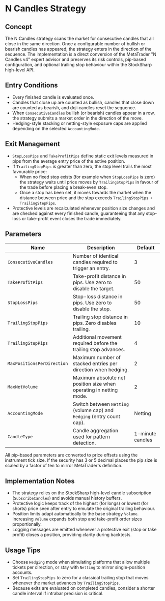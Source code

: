# N Candles Strategy

## Concept
The N Candles strategy scans the market for consecutive candles that all close in the same direction. Once a configurable number of bullish or bearish candles has appeared, the strategy enters in the direction of the sequence. The implementation is a direct conversion of the MetaTrader "N Candles v4" expert advisor and preserves its risk controls, pip-based configuration, and optional trailing stop behaviour within the StockSharp high-level API.

## Entry Conditions
- Every finished candle is evaluated once.
- Candles that close up are counted as bullish, candles that close down are counted as bearish, and doji candles reset the sequence.
- When `ConsecutiveCandles` bullish (or bearish) candles appear in a row, the strategy submits a market order in the direction of the move.
- Hedging-style stacking or netting-style exposure caps are applied depending on the selected `AccountingMode`.

## Exit Management
- `StopLossPips` and `TakeProfitPips` define static exit levels measured in pips from the average entry price of the active position.
- If `TrailingStopPips` is greater than zero, the stop level trails the most favourable price:
  - When no fixed stop exists (for example when `StopLossPips` is zero) the strategy waits until price moves by `TrailingStopPips` in favour of the trade before placing a break-even stop.
  - Once a stop has been set, it moves towards the market when the distance between price and the stop exceeds `TrailingStopPips + TrailingStepPips`.
- Protective levels are recalculated whenever position size changes and are checked against every finished candle, guaranteeing that any stop-loss or take-profit event closes the trade immediately.

## Parameters
| Name | Description | Default |
| --- | --- | --- |
| `ConsecutiveCandles` | Number of identical candles required to trigger an entry. | 3 |
| `TakeProfitPips` | Take-profit distance in pips. Use zero to disable the target. | 50 |
| `StopLossPips` | Stop-loss distance in pips. Use zero to disable the stop. | 50 |
| `TrailingStopPips` | Trailing stop distance in pips. Zero disables trailing. | 10 |
| `TrailingStepPips` | Additional movement required before the trailing stop advances. | 4 |
| `MaxPositionsPerDirection` | Maximum number of stacked entries per direction when hedging. | 2 |
| `MaxNetVolume` | Maximum absolute net position size when operating in netting mode. | 2 |
| `AccountingMode` | Switch between `Netting` (volume cap) and `Hedging` (entry count cap). | Netting |
| `CandleType` | Candle aggregation used for pattern detection. | 1-minute candles |

All pip-based parameters are converted to price offsets using the instrument tick size. If the security has 3 or 5 decimal places the pip size is scaled by a factor of ten to mirror MetaTrader's definition.

## Implementation Notes
- The strategy relies on the StockSharp high-level candle subscription (`SubscribeCandles`) and avoids manual history buffers.
- Protective logic keeps track of the highest (for longs) or lowest (for shorts) price seen after entry to emulate the original trailing behaviour.
- Position limits adapt automatically to the base strategy `Volume`. Increasing `Volume` expands both stop and take-profit order sizes proportionally.
- Logging messages are emitted whenever a protective exit (stop or take profit) closes a position, providing clarity during backtests.

## Usage Tips
- Choose `Hedging` mode when simulating platforms that allow multiple tickets per direction, or stay with `Netting` to mirror single-position accounts.
- Set `TrailingStepPips` to zero for a classical trailing stop that moves whenever the market advances by `TrailingStopPips`.
- Because exits are evaluated on completed candles, consider a shorter candle interval if intrabar precision is critical.
